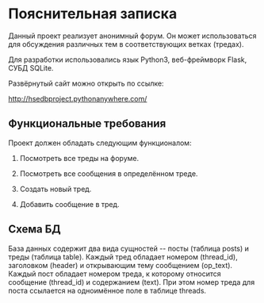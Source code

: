 # Пояснительная записка

Данный проект реализует анонимный форум. Он может использоваться для обсуждения различных тем в соответствующих ветках (тредах).

Для разработки использовались язык Python3, веб-фреймворк Flask, СУБД SQLite.

Развёрнутый сайт можно открыть по ссылке:

http://hsedbproject.pythonanywhere.com/

## Функциональные требования

Проект должен обладать следующим функционалом:

1. Посмотреть все треды на форуме.

2. Посмотреть все сообщения в определённом треде.

3. Создать новый тред.

4. Добавить сообщение в тред.

## Схема БД

База данных содержит два вида сущностей -- посты (таблица posts) и треды (таблица table). Каждый тред обладает номером (thread\_id), заголовком (header) и открывающим тему сообщением (op\_text). Каждый пост обладает номером треда, к которому относится сообщение (thread\_id) и содержанием (text). При этом номер треда для поста ссылается на одноимённое поле в таблице threads.

